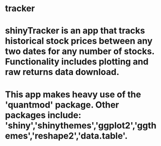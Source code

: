 # tracker

# shinyTracker is an app that tracks historical stock prices between any two dates for any number of stocks. Functionality includes plotting and raw returns data download.

# This app makes heavy use of the 'quantmod' package. Other packages include: 'shiny','shinythemes','ggplot2','ggthemes','reshape2','data.table'.
